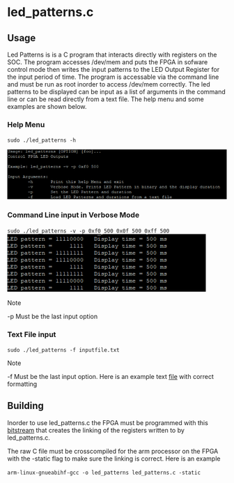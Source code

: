 # led_patterns.c 

## Usage
Led Patterns is is a C program that interacts directly with registers on the SOC. The program accesses /dev/mem and puts the FPGA in sofware control mode then writes the input patterns to the LED Output Register for the input period of time. The program is accessable via the command line and must be run as root inorder to access /dev/mem correctly. The led patterns to be displayed can be input as a list of arguments in the command line or can be read directly from a text file. The help menu and some examples are shown below. 

### Help Menu
`sudo ./led_patterns -h`

![Help Menu](/docs/assets/led_patterns/HelpMenu.png)


### Command Line input in Verbose Mode
`sudo ./led_patterns -v -p 0xf0 500 0x0f 500 0xff 500`
![Command Line Input Terminal](/docs/assets/led_patterns/CommandLineInput.png)

>[!NOTE] 
> -p Must be the last input option

### Text File input
`sudo ./led_patterns -f inputfile.txt`

>[!NOTE] 
> -f Must be the last input option. Here is an example text [file](/sw/led-patterns/inputfile.txt) with correct formatting


## Building
Inorder to use led_patterns.c the FPGA must be programmed with this [bitstream](/hdl/lab6/soc_system.rbf) that creates the linking of the registers written to by led_patterns.c. 

The raw C file must be crosscompiled for the arm processor on the FPGA with the -static flag to make sure the linking is correct. Here is an example

`arm-linux-gnueabihf-gcc -o led_patterns led_patterns.c -static`
